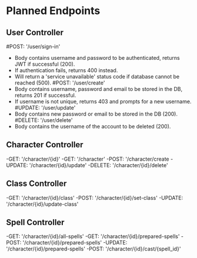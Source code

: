 # Planned Endpoints

## User Controller
#POST: '/user/sign-in'
  - Body contains username and password to be authenticated, returns JWT if successful (200).
  - If authentication fails, returns 400 instead.
  - Will return a 'service unavailable' status code if database cannot be reached (500).
#POST: '/user/create'
  - Body contains username, password and email to be stored in the DB, returns 201 if successful.
  - If username is not unique, returns 403 and prompts for a new username. 
#UPDATE: '/user/update'
  - Body contains new password or email to be stored in the DB (200).
#DELETE: '/user/delete' 
  - Body contains the username of the account to be deleted (200).
## Character Controller
-GET: '/character/{id}' 
-GET: '/character' 
-POST: '/character/create
-UPDATE: '/character/{id}/update'
-DELETE: '/character/{id}/delete' 
## Class Controller
-GET: '/character/{id}/class'
-POST: '/character/{id}/set-class'
-UPDATE: '/character/{id}/update-class'
## Spell Controller
-GET: '/character/{id}/all-spells'
-GET: '/character/{id}/prepared-spells'
-POST: '/character/{id}/prepared-spells'
-UPDATE: '/character/{id}/prepared-spells'
-POST: '/character/{id}/cast/{spell_id}'
